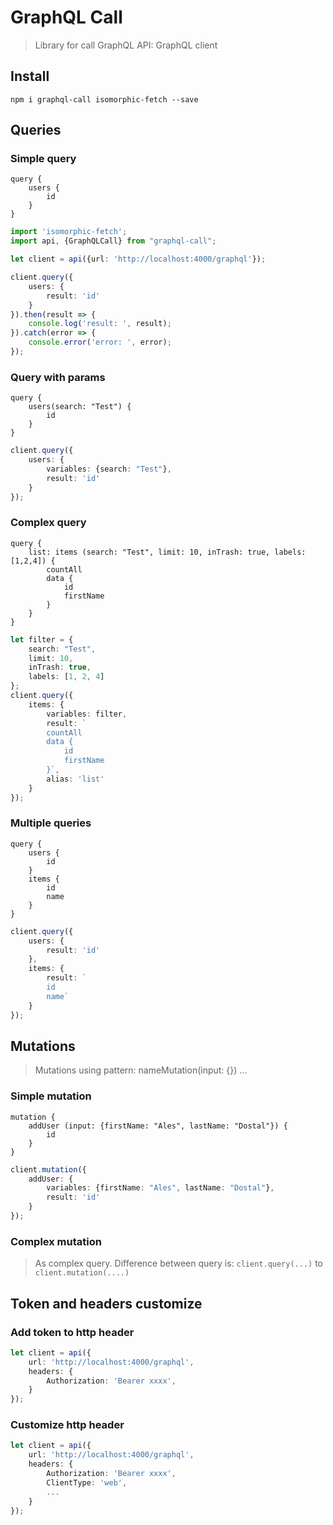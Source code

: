 # GraphQL Call

> Library for call GraphQL API: GraphQL client

## Install

`npm i graphql-call isomorphic-fetch --save`

## Queries

### Simple query
```
query {
    users {
        id
    }
}
```
```typescript
import 'isomorphic-fetch';
import api, {GraphQLCall} from "graphql-call";

let client = api({url: 'http://localhost:4000/graphql'});

client.query({
    users: {
        result: 'id'
    }
}).then(result => {
    console.log('result: ', result);
}).catch(error => {
    console.error('error: ', error);
});
```

### Query with params
```
query {
    users(search: "Test") {
        id
    }
}
```
```typescript
client.query({
    users: {
        variables: {search: "Test"},
        result: 'id'
    }
});
```

### Complex query
```
query {
    list: items (search: "Test", limit: 10, inTrash: true, labels: [1,2,4]) {
        countAll
        data {
            id
            firstName
        }
    }
}
```
```typescript
let filter = {
    search: "Test",
    limit: 10,
    inTrash: true,
    labels: [1, 2, 4]
};
client.query({
    items: {
        variables: filter,
        result: `
        countAll
        data {
            id
            firstName
        }`,
        alias: 'list'
    }
});
```

### Multiple queries
```
query {
    users {
        id
    }
    items {
        id
        name
    }
}
```
```typescript
client.query({
    users: {
        result: 'id'
    },
    items: {
        result: `
        id
        name`
    }
});
```

## Mutations

> Mutations using pattern: nameMutation(input: {}) ...

### Simple mutation
```
mutation {
    addUser (input: {firstName: "Ales", lastName: "Dostal"}) {
        id
    }
}
```
```typescript
client.mutation({
    addUser: {
        variables: {firstName: "Ales", lastName: "Dostal"},
        result: 'id'
    }
});
```

### Complex mutation
> As complex query. Difference between query is: `client.query(...)` to `client.mutation(....)`

## Token and headers customize

### Add token to http header
```typescript
let client = api({
    url: 'http://localhost:4000/graphql',
    headers: {
        Authorization: 'Bearer xxxx',
    }
});
```

### Customize http header
```typescript
let client = api({
    url: 'http://localhost:4000/graphql',
    headers: {
        Authorization: 'Bearer xxxx',
        ClientType: 'web',
        ...
    }
});
```
